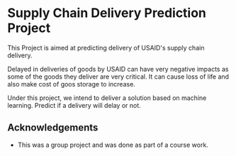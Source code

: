 
# Supply Chain Delivery Prediction Project

This Project is aimed at predicting delivery of USAID's supply chain delivery.

Delayed in deliveries of goods by USAID can have very negative impacts as some of the goods they deliver are very critical. It can cause loss of life and also make cost of goos storage to increase. 

Under this project, we intend to deliver a solution based on machine learning. Predict if a delivery will delay or not.





## Acknowledgements

 - This was a group project and was done as part of a course work. 
